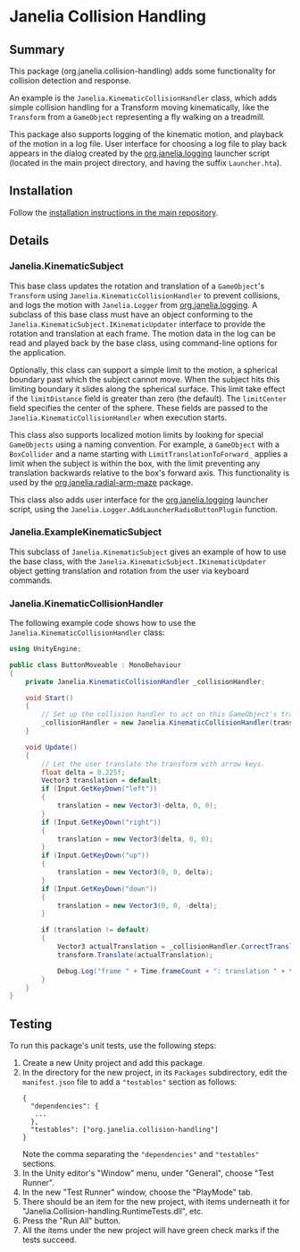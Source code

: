 # Janelia Collision Handling

## Summary

This package (org.janelia.collision-handling) adds some functionality for collision detection and response.

An example is the `Janelia.KinematicCollisionHandler` class, which adds simple collision handling for a Transform moving kinematically, like the `Transform` from a `GameObject` representing a fly walking on a treadmill.  

This package also supports logging of the kinematic motion, and playback of the motion in a log file.  User interface for choosing a log file to play back appears in the dialog created by the [org.janelia.logging](https://github.com/JaneliaSciComp/janelia-unity-toolkit/tree/master/org.janelia.logging) launcher script (located in the main project directory, and having the suffix `Launcher.hta`).

## Installation

Follow the [installation instructions in the main repository](https://github.com/JaneliaSciComp/janelia-unity-toolkit/blob/master/README.md#installation).

## Details

### Janelia.KinematicSubject

This base class updates the rotation and translation of a `GameObject`'s `Transform` using `Janelia.KinematicCollisionHandler` to prevent collisions, and logs the motion with `Janelia.Logger` from [org.janelia.logging](https://github.com/JaneliaSciComp/janelia-unity-toolkit/tree/master/org.janelia.logging).  A subclass of this base class must have an object conforming to the `Janelia.KinematicSubject.IKinematicUpdater` interface to provide the rotation and translation at each frame.  The motion data in the log can be read and played back by the base class, using command-line options for the application.

Optionally, this class can support a simple limit to the motion, a spherical boundary past which the subject cannot move.  When the subject hits this limiting boundary it slides along the spherical surface.  This limit take effect if the `limitDistance` field is greater than zero (the default).  The `limitCenter` field specifies the center of the sphere.  These fields are passed to the `Janelia.KinematicCollisionHandler` when execution starts.

This class also supports localized motion limits by looking for special `GameObjects` using a naming convention.  For example, a `GameObject` with a `BoxCollider` and a name starting with `LimitTranslationToForward_` applies a limit when the subject is within the box, with the limit preventing any translation backwards relative to the box's forward axis.  This functionality is used by the [org.janelia.radial-arm-maze](https://github.com/JaneliaSciComp/janelia-unity-toolkit/tree/master/org.janelia.radial-arm-maze) package.

This class also adds user interface for the [org.janelia.logging](https://github.com/JaneliaSciComp/janelia-unity-toolkit/tree/master/org.janelia.logging) launcher script, using the `Janelia.Logger.AddLauncherRadioButtonPlugin` function.

### Janelia.ExampleKinematicSubject

This subclass of `Janelia.KinematicSubject` gives an example of how to use the base class, with the `Janelia.KinematicSubject.IKinematicUpdater` object getting translation and rotation from the user via keyboard commands.

### Janelia.KinematicCollisionHandler

The following example code shows how to use the  `Janelia.KinematicCollisionHandler` class:

```csharp
using UnityEngine;

public class ButtonMoveable : MonoBehaviour
{
    private Janelia.KinematicCollisionHandler _collisionHandler;

    void Start()
    {
        // Set up the collision handler to act on this GameObject's transform.
        _collisionHandler = new Janelia.KinematicCollisionHandler(transform);
    }

    void Update()
    {
        // Let the user translate the transform with arrow keys.
        float delta = 0.225f;
        Vector3 translation = default;
        if (Input.GetKeyDown("left"))
        {
            translation = new Vector3(-delta, 0, 0);
        }
        if (Input.GetKeyDown("right"))
        {
            translation = new Vector3(delta, 0, 0);
        }
        if (Input.GetKeyDown("up"))
        {
            translation = new Vector3(0, 0, delta);
        }
        if (Input.GetKeyDown("down"))
        {
            translation = new Vector3(0, 0, -delta);
        }

        if (translation != default)
        {
            Vector3 actualTranslation = _collisionHandler.CorrectTranslation(translation);
            transform.Translate(actualTranslation);

            Debug.Log("frame " + Time.frameCount + ": translation " + translation + " becomes " + actualTranslation);
        }
    }
}
```

## Testing

To run this package's unit tests, use the following steps:
1. Create a new Unity project and add this package.
2. In the directory for the new project, in its `Packages` subdirectory, edit the `manifest.json` file to add a `"testables"` section as follows:
    ```
    {
      "dependencies": {
       ...
      },
      "testables": ["org.janelia.collision-handling"]
    }
    ```
    Note the comma separating the `"dependencies"` and `"testables"` sections.
3. In the Unity editor's "Window" menu, under "General", choose "Test Runner".
4. In the new "Test Runner" window, choose the "PlayMode" tab.
5. There should be an item for the new project, with items underneath it for "Janelia.Collision-handling.RuntimeTests.dll", etc.
6. Press the "Run All" button.
7. All the items under the new project will have green check marks if the tests succeed.
